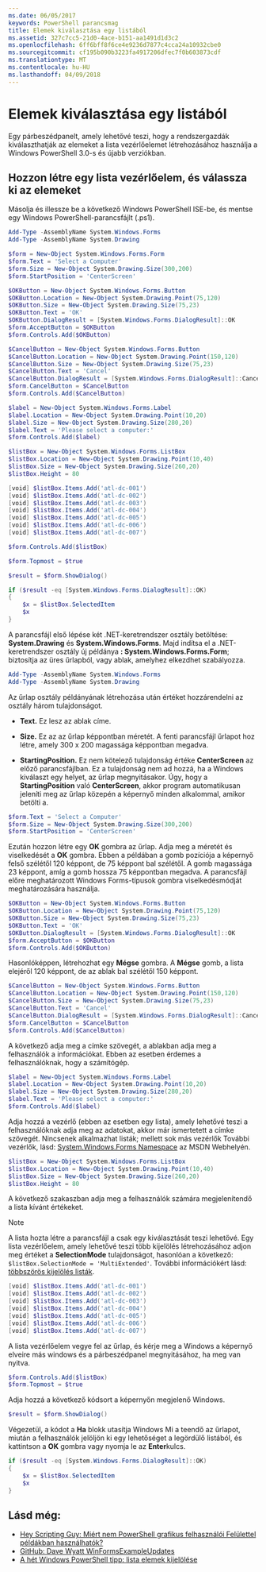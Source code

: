 ```yaml
---
ms.date: 06/05/2017
keywords: PowerShell parancsmag
title: Elemek kiválasztása egy listából
ms.assetid: 327c7cc5-21d0-4ace-b151-aa1491d1d3c2
ms.openlocfilehash: 6ff6bff8f6ce4e9236d7877c4cca24a10932cbe0
ms.sourcegitcommit: cf195b090b3223fa4917206dfec7f0b603873cdf
ms.translationtype: MT
ms.contentlocale: hu-HU
ms.lasthandoff: 04/09/2018
---
```

# <a name="selecting-items-from-a-list-box"></a>Elemek kiválasztása egy listából

Egy párbeszédpanelt, amely lehetővé teszi, hogy a rendszergazdák kiválaszthatják az elemeket a lista vezérlőelemet létrehozásához használja a Windows PowerShell 3.0-s és újabb verziókban.

## <a name="create-a-list-box-control-and-select-items-from-it"></a>Hozzon létre egy lista vezérlőelem, és válassza ki az elemeket

Másolja és illessze be a következő Windows PowerShell ISE-be, és mentse egy Windows PowerShell-parancsfájlt (.ps1).

```powershell
Add-Type -AssemblyName System.Windows.Forms
Add-Type -AssemblyName System.Drawing

$form = New-Object System.Windows.Forms.Form
$form.Text = 'Select a Computer'
$form.Size = New-Object System.Drawing.Size(300,200)
$form.StartPosition = 'CenterScreen'

$OKButton = New-Object System.Windows.Forms.Button
$OKButton.Location = New-Object System.Drawing.Point(75,120)
$OKButton.Size = New-Object System.Drawing.Size(75,23)
$OKButton.Text = 'OK'
$OKButton.DialogResult = [System.Windows.Forms.DialogResult]::OK
$form.AcceptButton = $OKButton
$form.Controls.Add($OKButton)

$CancelButton = New-Object System.Windows.Forms.Button
$CancelButton.Location = New-Object System.Drawing.Point(150,120)
$CancelButton.Size = New-Object System.Drawing.Size(75,23)
$CancelButton.Text = 'Cancel'
$CancelButton.DialogResult = [System.Windows.Forms.DialogResult]::Cancel
$form.CancelButton = $CancelButton
$form.Controls.Add($CancelButton)

$label = New-Object System.Windows.Forms.Label
$label.Location = New-Object System.Drawing.Point(10,20)
$label.Size = New-Object System.Drawing.Size(280,20)
$label.Text = 'Please select a computer:'
$form.Controls.Add($label)

$listBox = New-Object System.Windows.Forms.ListBox
$listBox.Location = New-Object System.Drawing.Point(10,40)
$listBox.Size = New-Object System.Drawing.Size(260,20)
$listBox.Height = 80

[void] $listBox.Items.Add('atl-dc-001')
[void] $listBox.Items.Add('atl-dc-002')
[void] $listBox.Items.Add('atl-dc-003')
[void] $listBox.Items.Add('atl-dc-004')
[void] $listBox.Items.Add('atl-dc-005')
[void] $listBox.Items.Add('atl-dc-006')
[void] $listBox.Items.Add('atl-dc-007')

$form.Controls.Add($listBox)

$form.Topmost = $true

$result = $form.ShowDialog()

if ($result -eq [System.Windows.Forms.DialogResult]::OK)
{
    $x = $listBox.SelectedItem
    $x
}
```

A parancsfájl első lépése két .NET-keretrendszer osztály betöltése: **System.Drawing** és **System.Windows.Forms**. Majd indítsa el a .NET-keretrendszer osztály új példánya **: System.Windows.Forms.Form**; biztosítja az üres űrlapból, vagy ablak, amelyhez elkezdhet szabályozza.

```powershell
Add-Type -AssemblyName System.Windows.Forms
Add-Type -AssemblyName System.Drawing
```

Az űrlap osztály példányának létrehozása után értéket hozzárendelni az osztály három tulajdonságot.

- **Text.** Ez lesz az ablak címe.

- **Size.** Ez az az űrlap képpontban méretét. A fenti parancsfájl űrlapot hoz létre, amely 300 x 200 magassága képpontban megadva.

- **StartingPosition.** Ez nem kötelező tulajdonság értéke **CenterScreen** az előző parancsfájlban. Ez a tulajdonság nem ad hozzá, ha a Windows kiválaszt egy helyet, az űrlap megnyitásakor. Úgy, hogy a **StartingPosition** való **CenterScreen**, akkor program automatikusan jeleníti meg az űrlap közepén a képernyő minden alkalommal, amikor betölti a.

```powershell
$form.Text = 'Select a Computer'
$form.Size = New-Object System.Drawing.Size(300,200)
$form.StartPosition = 'CenterScreen'
```

Ezután hozzon létre egy **OK** gombra az űrlap. Adja meg a méretét és viselkedését a **OK** gombra. Ebben a példában a gomb pozíciója a képernyő felső szélétől 120 képpont, de 75 képpont bal szélétől. A gomb magassága 23 képpont, amíg a gomb hossza 75 képpontban megadva. A parancsfájl előre meghatározott Windows Forms-típusok gombra viselkedésmódját meghatározására használja.

```powershell
$OKButton = New-Object System.Windows.Forms.Button
$OKButton.Location = New-Object System.Drawing.Point(75,120)
$OKButton.Size = New-Object System.Drawing.Size(75,23)
$OKButton.Text = 'OK'
$OKButton.DialogResult = [System.Windows.Forms.DialogResult]::OK
$form.AcceptButton = $OKButton
$form.Controls.Add($OKButton)
```

Hasonlóképpen, létrehozhat egy **Mégse** gombra. A **Mégse** gomb, a lista elejéről 120 képpont, de az ablak bal szélétől 150 képpont.

```powershell
$CancelButton = New-Object System.Windows.Forms.Button
$CancelButton.Location = New-Object System.Drawing.Point(150,120)
$CancelButton.Size = New-Object System.Drawing.Size(75,23)
$CancelButton.Text = 'Cancel'
$CancelButton.DialogResult = [System.Windows.Forms.DialogResult]::Cancel
$form.CancelButton = $CancelButton
$form.Controls.Add($CancelButton)
```

A következő adja meg a címke szövegét, a ablakban adja meg a felhasználók a információkat. Ebben az esetben érdemes a felhasználóknak, hogy a számítógép.

```powershell
$label = New-Object System.Windows.Forms.Label
$label.Location = New-Object System.Drawing.Point(10,20)
$label.Size = New-Object System.Drawing.Size(280,20)
$label.Text = 'Please select a computer:'
$form.Controls.Add($label)
```

Adja hozzá a vezérlő (ebben az esetben egy lista), amely lehetővé teszi a felhasználóknak adja meg az adatokat, akkor már ismertetett a címke szövegét. Nincsenek alkalmazhat listák; mellett sok más vezérlők További vezérlők, lásd: [System.Windows.Forms Namespace](http://msdn.microsoft.com/library/k50ex0x9(v=vs.110).aspx) az MSDN Webhelyén.

```powershell
$listBox = New-Object System.Windows.Forms.ListBox
$listBox.Location = New-Object System.Drawing.Point(10,40)
$listBox.Size = New-Object System.Drawing.Size(260,20)
$listBox.Height = 80
```

A következő szakaszban adja meg a felhasználók számára megjelenítendő a lista kívánt értékeket.

> [!NOTE]
> A lista hozta létre a parancsfájl a csak egy kiválasztását teszi lehetővé. Egy lista vezérlőelem, amely lehetővé teszi több kijelölés létrehozásához adjon meg értéket a **SelectionMode** tulajdonságot, hasonlóan a következő: `$listBox.SelectionMode = 'MultiExtended'`. További információkért lásd: [többszörös kijelölés listák](Multiple-selection-List-Boxes.md).

```powershell
[void] $listBox.Items.Add('atl-dc-001')
[void] $listBox.Items.Add('atl-dc-002')
[void] $listBox.Items.Add('atl-dc-003')
[void] $listBox.Items.Add('atl-dc-004')
[void] $listBox.Items.Add('atl-dc-005')
[void] $listBox.Items.Add('atl-dc-006')
[void] $listBox.Items.Add('atl-dc-007')
```

A lista vezérlőelem vegye fel az űrlap, és kérje meg a Windows a képernyő elveire más windows és a párbeszédpanel megnyitásához, ha meg van nyitva.

```powershell
$form.Controls.Add($listBox)
$form.Topmost = $true
```

Adja hozzá a következő kódsort a képernyőn megjelenő Windows.

```powershell
$result = $form.ShowDialog()
```

Végezetül, a kódot a **Ha** blokk utasítja Windows Mi a teendő az űrlapot, miután a felhasználók jelöljön ki egy lehetőséget a legördülő listából, és kattintson a **OK** gombra vagy nyomja le az **Enter**kulcs.

```powershell
if ($result -eq [System.Windows.Forms.DialogResult]::OK)
{
    $x = $listBox.SelectedItem
    $x
}
```

## <a name="see-also"></a>Lásd még:

- [Hey Scripting Guy: Miért nem PowerShell grafikus felhasználói Felülettel példákban használhatók?](http://go.microsoft.com/fwlink/?LinkId=506644)
- [GitHub: Dave Wyatt WinFormsExampleUpdates](https://github.com/dlwyatt/WinFormsExampleUpdates)
- [A hét Windows PowerShell tipp: lista elemek kijelölése](http://technet.microsoft.com/library/ff730949.aspx)
